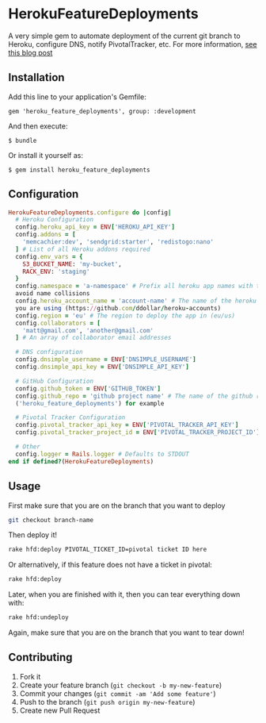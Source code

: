 # HerokuFeatureDeployments

A very simple gem to automate deployment of the current git branch to Heroku,
configure DNS, notify PivotalTracker, etc. For more information, [see this blog
post](http://mattbeedle.name/posts/deploy-feature-branches-to-heroku-with-heroku-feature-deployments/)

## Installation

Add this line to your application's Gemfile:

    gem 'heroku_feature_deployments', group: :development

And then execute:

    $ bundle

Or install it yourself as:

    $ gem install heroku_feature_deployments

## Configuration

```ruby
HerokuFeatureDeployments.configure do |config|
  # Heroku Configuration
  config.heroku_api_key = ENV['HEROKU_API_KEY']
  config.addons = [
    'memcachier:dev', 'sendgrid:starter', 'redistogo:nano'
  ] # List of all Heroku addons required
  config.env_vars = {
    S3_BUCKET_NAME: 'my-bucket',
    RACK_ENV: 'staging'
  }
  config.namespace = 'a-namespace' # Prefix all heroku app names with this, to
  avoid name collisions
  config.heroku_account_name = 'account-name' # The name of the heroku account
  you are using (https://github.com/ddollar/heroku-accounts)
  config.region = 'eu' # The region to deploy the app in (eu/us)
  config.collaborators = [
    'matt@gmail.com', 'another@gmail.com'
  ] # An array of collaborator email addresses

  # DNS configuration
  config.dnsimple_username = ENV['DNSIMPLE_USERNAME']
  config.dnsimple_api_key = ENV['DNSIMPLE_API_KEY']

  # GitHub Configuration
  config.github_token = ENV['GITHUB_TOKEN']
  config.github_repo = 'github project name' # The name of the github repo
  ('heroku_feature_deployments') for example

  # Pivotal Tracker Configuration
  config.pivotal_tracker_api_key = ENV['PIVOTAL_TRACKER_API_KEY']
  config.pivotal_tracker_project_id = ENV['PIVOTAL_TRACKER_PROJECT_ID']

  # Other
  config.logger = Rails.logger # Defaults to STDOUT
end if defined?(HerokuFeatureDeployments)
```

## Usage

First make sure that you are on the branch that you want to deploy
```bash
git checkout branch-name
```

Then deploy it!
```bash
rake hfd:deploy PIVOTAL_TICKET_ID=pivotal ticket ID here
```

Or alternatively, if this feature does not have a ticket in pivotal:
```bash
rake hfd:deploy
```

Later, when you are finished with it, then you can tear everything down with:
```bash
rake hfd:undeploy
```
Again, make sure that you are on the branch that you want to tear down!

## Contributing

1. Fork it
2. Create your feature branch (`git checkout -b my-new-feature`)
3. Commit your changes (`git commit -am 'Add some feature'`)
4. Push to the branch (`git push origin my-new-feature`)
5. Create new Pull Request
